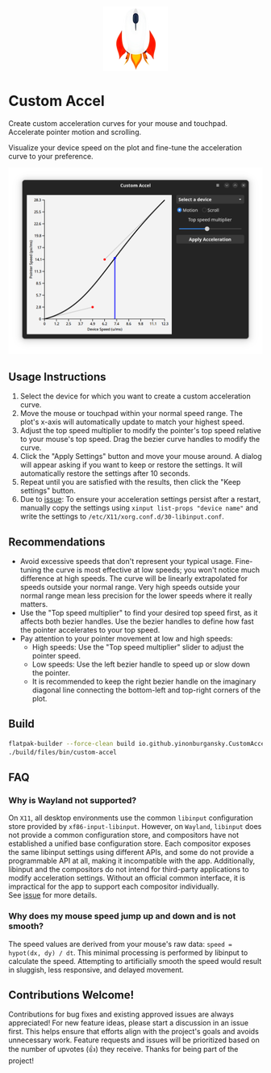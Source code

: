 <p align="center">
  <img alt="icon" width="128" height="128" src="./data/icons/hicolor/scalable/apps/io.github.yinonburgansky.CustomAccel.png">
</p>

# Custom Accel

Create custom acceleration curves for your mouse and touchpad.
Accelerate pointer motion and scrolling.

Visualize your device speed on the plot and fine-tune the acceleration curve to your preference.

![screenshot](./screenshot.png)

## Usage Instructions

1. Select the device for which you want to create a custom acceleration curve.
2. Move the mouse or touchpad within your normal speed range. The plot's x-axis will automatically update to match your highest speed.
3. Adjust the top speed multiplier to modify the pointer's top speed relative to your mouse's top speed. Drag the bezier curve handles to modify the curve.
4. Click the "Apply Settings" button and move your mouse around. A dialog will appear asking if you want to keep or restore the settings. It will automatically restore the settings after 10 seconds.
5. Repeat until you are satisfied with the results, then click the "Keep settings" button.
6. Due to [issue](https://github.com/yinonburgansky/custom-accel/issues/2): To ensure your acceleration settings persist after a restart, manually copy the settings using `xinput list-props "device name"` and write the settings to `/etc/X11/xorg.conf.d/30-libinput.conf`.

## Recommendations

- Avoid excessive speeds that don't represent your typical usage. Fine-tuning the curve is most effective at low speeds; you won't notice much difference at high speeds. The curve will be linearly extrapolated for speeds outside your normal range. Very high speeds outside your normal range mean less precision for the lower speeds where it really matters.
- Use the "Top speed multiplier" to find your desired top speed first, as it affects both bezier handles. Use the bezier handles to define how fast the pointer accelerates to your top speed.
- Pay attention to your pointer movement at low and high speeds:
    - High speeds: Use the "Top speed multiplier" slider to adjust the pointer speed.
    - Low speeds: Use the left bezier handle to speed up or slow down the pointer.
    - It is recommended to keep the right bezier handle on the imaginary diagonal line connecting the bottom-left and top-right corners of the plot.

## Build

```bash
flatpak-builder --force-clean build io.github.yinonburgansky.CustomAccel.json
./build/files/bin/custom-accel
```

## FAQ

### Why is Wayland not supported?

On `X11`, all desktop environments use the common `libinput` configuration store provided by `xf86-input-libinput`. However, on `Wayland`, `libinput` does not provide a common configuration store, and compositors have not established a unified base configuration store. Each compositor exposes the same libinput settings using different APIs, and some do not provide a programmable API at all, making it incompatible with the app. Additionally, libinput and the compositors do not intend for third-party applications to modify acceleration settings. Without an official common interface, it is impractical for the app to support each compositor individually.  
See [issue](https://github.com/yinonburgansky/custom-accel/issues/1) for more details.

### Why does my mouse speed jump up and down and is not smooth?

The speed values are derived from your mouse's raw data: `speed = hypot(dx, dy) / dt`. This minimal processing is performed by libinput to calculate the speed. Attempting to artificially smooth the speed would result in sluggish, less responsive, and delayed movement.

## Contributions Welcome!

Contributions for bug fixes and existing approved issues are always appreciated! For new feature ideas, please start a discussion in an issue first. This helps ensure that efforts align with the project's goals and avoids unnecessary work. Feature requests and issues will be prioritized based on the number of upvotes (👍) they receive. Thanks for being part of the project!
